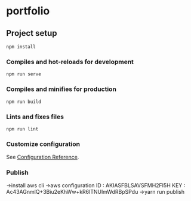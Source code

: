 # portfolio

## Project setup
```
npm install
```

### Compiles and hot-reloads for development
```
npm run serve
```

### Compiles and minifies for production
```
npm run build
```

### Lints and fixes files
```
npm run lint
```

### Customize configuration
See [Configuration Reference](https://cli.vuejs.org/config/).

### Publish
->install aws cli
->aws configuration
ID : AKIASFBLSAVSFMH2FI5H
KEY : Ac43AGnmlQ+3Biu2eKhWw+kR6lTNUlmWdRBpSPdu
->yarn run publish
